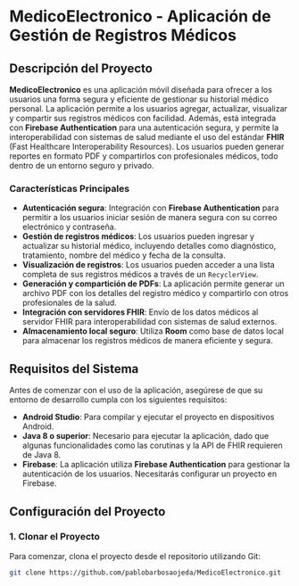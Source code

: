 # **MedicoElectronico** - Aplicación de Gestión de Registros Médicos

## Descripción del Proyecto

**MedicoElectronico** es una aplicación móvil diseñada para ofrecer a los usuarios una forma segura y eficiente de gestionar su historial médico personal. La aplicación permite a los usuarios agregar, actualizar, visualizar y compartir sus registros médicos con facilidad. Además, está integrada con **Firebase Authentication** para una autenticación segura, y permite la interoperabilidad con sistemas de salud mediante el uso del estándar **FHIR** (Fast Healthcare Interoperability Resources). Los usuarios pueden generar reportes en formato PDF y compartirlos con profesionales médicos, todo dentro de un entorno seguro y privado.

### Características Principales

- **Autenticación segura**: Integración con **Firebase Authentication** para permitir a los usuarios iniciar sesión de manera segura con su correo electrónico y contraseña.
- **Gestión de registros médicos**: Los usuarios pueden ingresar y actualizar su historial médico, incluyendo detalles como diagnóstico, tratamiento, nombre del médico y fecha de la consulta.
- **Visualización de registros**: Los usuarios pueden acceder a una lista completa de sus registros médicos a través de un `RecyclerView`.
- **Generación y compartición de PDFs**: La aplicación permite generar un archivo PDF con los detalles del registro médico y compartirlo con otros profesionales de la salud.
- **Integración con servidores FHIR**: Envío de los datos médicos al servidor FHIR para interoperabilidad con sistemas de salud externos.
- **Almacenamiento local seguro**: Utiliza **Room** como base de datos local para almacenar los registros médicos de manera eficiente y segura.

## Requisitos del Sistema

Antes de comenzar con el uso de la aplicación, asegúrese de que su entorno de desarrollo cumpla con los siguientes requisitos:

- **Android Studio**: Para compilar y ejecutar el proyecto en dispositivos Android.
- **Java 8 o superior**: Necesario para ejecutar la aplicación, dado que algunas funcionalidades como las corutinas y la API de FHIR requieren de Java 8.
- **Firebase**: La aplicación utiliza **Firebase Authentication** para gestionar la autenticación de los usuarios. Necesitarás configurar un proyecto en Firebase.

## Configuración del Proyecto

### 1. **Clonar el Proyecto**

Para comenzar, clona el proyecto desde el repositorio utilizando Git:

```bash
git clone https://github.com/pablobarbosaojeda/MedicoElectronico.git

